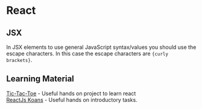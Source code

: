 # React

## JSX

In JSX elements to use general JavaScript syntax/values you should use the escape characters. In this case the escape characters are `{curly brackets}`.

## Learning Material

[Tic-Tac-Toe](https://react.dev/learn/tutorial-tic-tac-toe) - Useful hands on project to learn react  
[ReactJs Koans](https://github.com/arkency/reactjs_koans) - Useful hands on introductory tasks.
